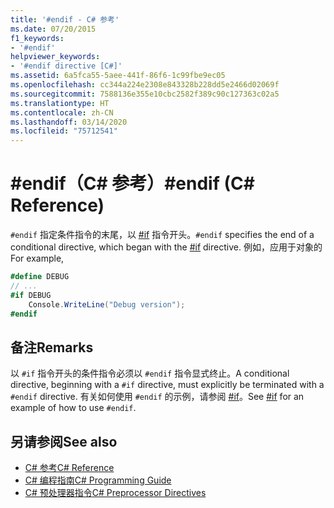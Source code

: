 ```yaml
---
title: '#endif - C# 参考'
ms.date: 07/20/2015
f1_keywords:
- '#endif'
helpviewer_keywords:
- '#endif directive [C#]'
ms.assetid: 6a5fca55-5aee-441f-86f6-1c99fbe9ec05
ms.openlocfilehash: cc344a224e2308e843328b228dd5e2466d02069f
ms.sourcegitcommit: 7588136e355e10cbc2582f389c90c127363c02a5
ms.translationtype: HT
ms.contentlocale: zh-CN
ms.lasthandoff: 03/14/2020
ms.locfileid: "75712541"
---
```

# <a name="endif-c-reference"></a><span data-ttu-id="064a9-102">#endif（C# 参考）</span><span class="sxs-lookup"><span data-stu-id="064a9-102">#endif (C# Reference)</span></span>
<span data-ttu-id="064a9-103">`#endif` 指定条件指令的末尾，以 [#if](./preprocessor-if.md) 指令开头。</span><span class="sxs-lookup"><span data-stu-id="064a9-103">`#endif` specifies the end of a conditional directive, which began with the [#if](./preprocessor-if.md) directive.</span></span> <span data-ttu-id="064a9-104">例如，应用于对象的</span><span class="sxs-lookup"><span data-stu-id="064a9-104">For example,</span></span>  
  
```csharp
#define DEBUG  
// ...  
#if DEBUG  
    Console.WriteLine("Debug version");  
#endif  
```  
  
## <a name="remarks"></a><span data-ttu-id="064a9-105">备注</span><span class="sxs-lookup"><span data-stu-id="064a9-105">Remarks</span></span>  
 <span data-ttu-id="064a9-106">以 `#if` 指令开头的条件指令必须以 `#endif` 指令显式终止。</span><span class="sxs-lookup"><span data-stu-id="064a9-106">A conditional directive, beginning with a `#if` directive, must explicitly be terminated with a `#endif` directive.</span></span> <span data-ttu-id="064a9-107">有关如何使用 `#endif` 的示例，请参阅 [#if](./preprocessor-if.md)。</span><span class="sxs-lookup"><span data-stu-id="064a9-107">See [#if](./preprocessor-if.md) for an example of how to use `#endif`.</span></span>  
  
## <a name="see-also"></a><span data-ttu-id="064a9-108">另请参阅</span><span class="sxs-lookup"><span data-stu-id="064a9-108">See also</span></span>

- [<span data-ttu-id="064a9-109">C# 参考</span><span class="sxs-lookup"><span data-stu-id="064a9-109">C# Reference</span></span>](../index.md)
- [<span data-ttu-id="064a9-110">C# 编程指南</span><span class="sxs-lookup"><span data-stu-id="064a9-110">C# Programming Guide</span></span>](../../programming-guide/index.md)
- [<span data-ttu-id="064a9-111">C# 预处理器指令</span><span class="sxs-lookup"><span data-stu-id="064a9-111">C# Preprocessor Directives</span></span>](./index.md)
